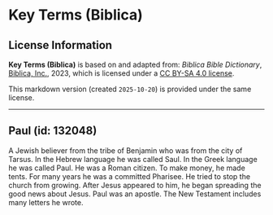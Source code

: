 # Key Terms (Biblica)

## License Information

**Key Terms (Biblica)** is based on and adapted from: _Biblica Bible Dictionary_, [Biblica, Inc.](https://www.biblica.com/), 2023, which is licensed under a [CC BY-SA 4.0 license](https://creativecommons.org/licenses/by-sa/4.0/legalcode.en).

This markdown version (created `2025-10-20`) is provided under the same license.



--------------------------------

## Paul (id: 132048)

A Jewish believer from the tribe of Benjamin who was from the city of Tarsus. In the Hebrew language he was called Saul. In the Greek language he was called Paul. He was a Roman citizen. To make money, he made tents. For many years he was a committed Pharisee. He tried to stop the church from growing. After Jesus appeared to him, he began spreading the good news about Jesus. Paul was an apostle. The New Testament includes many letters he wrote.


